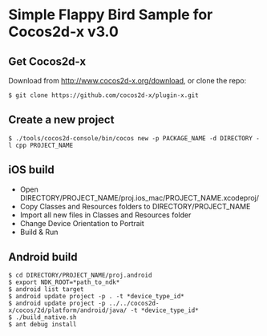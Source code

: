 Simple Flappy Bird Sample for Cocos2d-x v3.0
========================

Get Cocos2d-x
-------------

Download from http://www.cocos2d-x.org/download, or clone the repo:

```shell
$ git clone https://github.com/cocos2d-x/plugin-x.git
```

Create a new project
-------------

```shell
$ ./tools/cocos2d-console/bin/cocos new -p PACKAGE_NAME -d DIRECTORY -l cpp PROJECT_NAME
```

iOS build
-------------

+ Open DIRECTORY/PROJECT_NAME/proj.ios_mac/PROJECT_NAME.xcodeproj/
+ Copy Classes and Resources folders to DIRECTORY/PROJECT_NAME
+ Import all new files in Classes and Resources folder
+ Change Device Orientation to Portrait
+ Build & Run


Android build
-------------

```shell
$ cd DIRECTORY/PROJECT_NAME/proj.android
$ export NDK_ROOT=*path_to_ndk*
$ android list target
$ android update project -p . -t *device_type_id*
$ android update project -p ../../cocos2d-x/cocos/2d/platform/android/java/ -t *device_type_id*
$ ./build_native.sh
$ ant debug install
```


